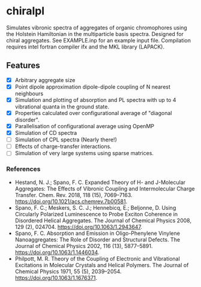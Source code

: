 # chiralpl

Simulates vibronic spectra of aggregates of organic chromophores using the Holstein Hamiltonian in the multiparticle basis spectra.
Designed for chiral aggregates.
See EXAMPLE.inp for an example input file.
Compilation requires intel fortran compiler ifx and the MKL library (LAPACK).

## Features
- [x] Arbitrary aggregate size
- [x] Point dipole approximation dipole-dipole coupling of N nearest neighbours
- [x] Simulation and plotting of absorption and PL spectra with up to 4 vibrational quanta in the ground state.
- [x] Properties calculated over configurational average of "diagonal disorder".
- [x] Parallelisation of configurational average using OpenMP
- [x] Simulation of CD spectra
- [ ] Simulation of CPL spectra (Nearly there!)
- [ ] Effects of charge-transfer interactions.
- [ ] Simulation of very large systems using sparse matrices.

### References
- Hestand, N. J.; Spano, F. C. Expanded Theory of H- and J-Molecular Aggregates: The Effects of Vibronic Coupling and Intermolecular Charge Transfer. Chem. Rev. 2018, 118 (15), 7069–7163. https://doi.org/10.1021/acs.chemrev.7b00581.
- Spano, F. C.; Meskers, S. C. J.; Hennebicq, E.; Beljonne, D. Using Circularly Polarized Luminescence to Probe Exciton Coherence in Disordered Helical Aggregates. The Journal of Chemical Physics 2008, 129 (2), 024704. https://doi.org/10.1063/1.2943647.
- Spano, F. C. Absorption and Emission in Oligo-Phenylene Vinylene Nanoaggregates: The Role of Disorder and Structural Defects. The Journal of Chemical Physics 2002, 116 (13), 5877–5891. https://doi.org/10.1063/1.1446034.
- Philpott, M. R. Theory of the Coupling of Electronic and Vibrational Excitations in Molecular Crystals and Helical Polymers. The Journal of Chemical Physics 1971, 55 (5), 2039–2054. https://doi.org/10.1063/1.1676371.

